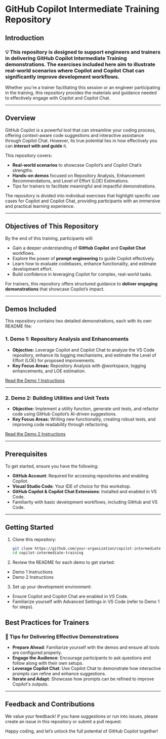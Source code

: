 # GitHub Copilot Intermediate Training Repository

## Introduction

### :bulb: This repository is designed to support engineers and trainers in delivering **GitHub Copilot Intermediate Training demonstrations**. The exercises included here aim to illustrate real-world scenarios where Copilot and Copilot Chat can significantly improve development workflows.

Whether you're a trainer facilitating this session or an engineer participating in the training, this repository provides the materials and guidance needed to effectively engage with Copilot and Copilot Chat.

---

## Overview

GitHub Copilot is a powerful tool that can streamline your coding process, offering context-aware code suggestions and interactive assistance through Copilot Chat. However, its true potential lies in how effectively you can **interact with and guide** it.

This repository covers:
- **Real-world scenarios** to showcase Copilot’s and Copilot Chat’s strengths.
- **Hands-on demos** focused on Repository Analysis, Enhancement Recommendations, and Level of Effort (LOE) Estimations.
- Tips for trainers to facilitate meaningful and impactful demonstrations.

The repository is divided into individual exercises that highlight specific use cases for Copilot and Copilot Chat, providing participants with an immersive and practical learning experience.

---

## Objectives of This Repository

By the end of this training, participants will:
- Gain a deeper understanding of **GitHub Copilot** and **Copilot Chat** workflows.
- Explore the power of **prompt engineering** to guide Copilot effectively.
- Learn how to evaluate codebases, enhance functionality, and estimate development effort.
- Build confidence in leveraging Copilot for complex, real-world tasks.

For trainers, this repository offers structured guidance to **deliver engaging demonstrations** that showcase Copilot’s impact.

---

## Demos Included

This repository contains two detailed demonstrations, each with its own README file:

### 1. **Demo 1: Repository Analysis and Enhancements**
   - **Objective:** Leverage Copilot and Copilot Chat to analyze the VS Code repository, enhance its logging mechanisms, and estimate the Level of Effort (LOE) for proposed improvements.
   - **Key Focus Areas:** Repository Analysis with @workspace, logging enhancements, and LOE estimation.

   [Read the Demo 1 Instructions](./demos/demo1/README.md)

---

### 2. **Demo 2: Building Utilities and Unit Tests**
   - **Objective:** Implement a utility function, generate unit tests, and refactor code using GitHub Copilot’s AI-driven suggestions.
   - **Key Focus Areas:** Writing new functionality, creating robust tests, and improving code readability through refactoring.

   [Read the Demo 2 Instructions](./demos/demo2/README.md)

---

## Prerequisites

To get started, ensure you have the following:
- **GitHub Account**: Required for accessing repositories and enabling Copilot.
- **Visual Studio Code**: Your IDE of choice for this workshop.
- **GitHub Copilot & Copilot Chat Extensions**: Installed and enabled in VS Code.
- Familiarity with basic development workflows, including GitHub and VS Code.

---

## Getting Started

1. Clone this repository:
   ```bash
   git clone https://github.com/your-organization/copilot-intermediate-training.git
   cd copilot-intermediate-training
2. Review the README for each demo to get started:
- Demo 1 Instructions
- Demo 2 Instructions
3. Set up your development environment:
- Ensure Copilot and Copilot Chat are enabled in VS Code.
- Familiarize yourself with Advanced Settings in VS Code (refer to Demo 1 for steps).

## Best Practices for Trainers

### :star2: Tips for Delivering Effective Demonstrations
- **Prepare Ahead**: Familiarize yourself with the demos and ensure all tools are configured properly.
- **Engage the Audience**: Encourage participants to ask questions and follow along with their own setups.
- **Leverage Copilot Chat**: Use Copilot Chat to demonstrate how interactive prompts can refine and enhance suggestions.
- **Iterate and Adapt**: Showcase how prompts can be refined to improve Copilot's outputs.

---

## Feedback and Contributions

We value your feedback! If you have suggestions or run into issues, please create an issue in this repository or submit a pull request.

Happy coding, and let’s unlock the full potential of GitHub Copilot together!
